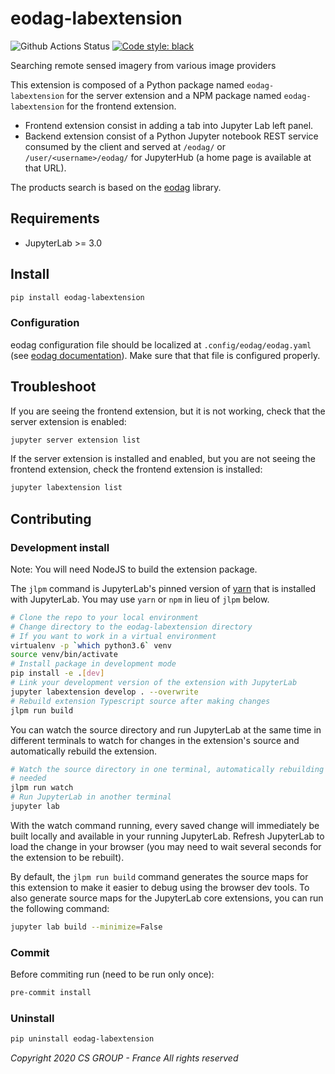 # eodag-labextension

![Github Actions Status](https://odin.si.c-s.fr/plugins/git/ia3d-demo/eodag-labextension.git/workflows/Build/badge.svg)
[![Code style: black](https://img.shields.io/badge/code%20style-black-000000.svg)](https://github.com/psf/black)

Searching remote sensed imagery from various image providers

This extension is composed of a Python package named `eodag-labextension`
for the server extension and a NPM package named `eodag-labextension`
for the frontend extension.

- Frontend extension consist in adding a tab into Jupyter Lab left panel.
- Backend extension consist of a Python Jupyter notebook REST service consumed
  by the client and served at `/eodag/` or `/user/<username>/eodag/` for
  JupyterHub (a home page is available at that URL).

The products search is based on the [eodag](https://eodag.readthedocs.io) library.

## Requirements

- JupyterLab >= 3.0

## Install

```bash
pip install eodag-labextension
```

### Configuration

eodag configuration file should be localized at `.config/eodag/eodag.yaml` (see [eodag documentation](https://eodag.readthedocs.io/en/latest/intro.html?highlight=eodag.yml#how-to-configure-authentication-for-available-providers)).
Make sure that that file is configured properly.

## Troubleshoot

If you are seeing the frontend extension, but it is not working, check
that the server extension is enabled:

```bash
jupyter server extension list
```

If the server extension is installed and enabled, but you are not seeing
the frontend extension, check the frontend extension is installed:

```bash
jupyter labextension list
```

## Contributing

### Development install

Note: You will need NodeJS to build the extension package.

The `jlpm` command is JupyterLab's pinned version of
[yarn](https://yarnpkg.com/) that is installed with JupyterLab. You may use
`yarn` or `npm` in lieu of `jlpm` below.

```bash
# Clone the repo to your local environment
# Change directory to the eodag-labextension directory
# If you want to work in a virtual environment
virtualenv -p `which python3.6` venv
source venv/bin/activate
# Install package in development mode
pip install -e .[dev]
# Link your development version of the extension with JupyterLab
jupyter labextension develop . --overwrite
# Rebuild extension Typescript source after making changes
jlpm run build
```

You can watch the source directory and run JupyterLab at the same time in
different terminals to watch for changes in the extension's source and
automatically rebuild the extension.

```bash
# Watch the source directory in one terminal, automatically rebuilding when
# needed
jlpm run watch
# Run JupyterLab in another terminal
jupyter lab
```

With the watch command running, every saved change will immediately be built
locally and available in your running JupyterLab. Refresh JupyterLab to load
the change in your browser (you may need to wait several seconds for the
extension to be rebuilt).

By default, the `jlpm run build` command generates the source maps for this
extension to make it easier to debug using the browser dev tools. To also
generate source maps for the JupyterLab core extensions, you can run the
following command:

```bash
jupyter lab build --minimize=False
```

### Commit

Before commiting run (need to be run only once):

```bash
pre-commit install
```

### Uninstall

```bash
pip uninstall eodag-labextension
```

_Copyright 2020 CS GROUP - France
All rights reserved_
